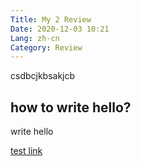 ```yaml
---
Title: My 2 Review
Date: 2020-12-03 10:21
Lang: zh-cn
Category: Review
---
```


csdbcjkbsakjcb

## how to write hello?
write hello

[test link]({filename}/hu.md)